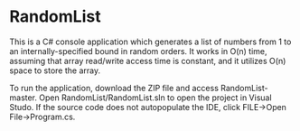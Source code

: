 RandomList
==========
This is a C# console application which generates a list of numbers from 1 to an internally-specified bound in random orders.
It works in O(n) time, assuming that array read/write access time is constant, and it utilizes O(n) space to store the array.

To run the application, download the ZIP file and access RandomList-master. Open RandomList/RandomList.sln to open the project in Visual Studo. If the source code does not autopopulate the IDE, click FILE->Open File->Program.cs.
